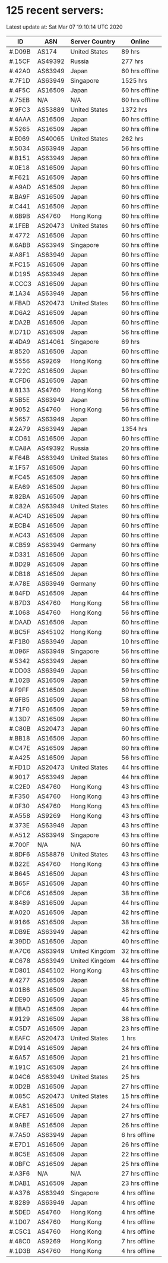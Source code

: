 # 125 recent servers:

Latest update at: Sat Mar 07 19:10:14 UTC 2020

| ID | ASN | Server Country | Online |
| -- | --- | -------------- | ------ |
| #.D09B | AS174 | United States | 89 hrs |
| #.15CF | AS49392 | Russia | 277 hrs |
| #.42A0 | AS63949 | Japan | 60 hrs offline |
| #.7F1D | AS63949 | Singapore | 1525 hrs |
| #.4F5C | AS16509 | Japan | 60 hrs offline |
| #.75EB | N/A | N/A | 60 hrs offline |
| #.9FC3 | AS53889 | United States | 1372 hrs |
| #.4AAA | AS16509 | Japan | 60 hrs offline |
| #.5265 | AS16509 | Japan | 60 hrs offline |
| #.E069 | AS40065 | United States | 262 hrs |
| #.5034 | AS63949 | Japan | 56 hrs offline |
| #.B151 | AS63949 | Japan | 60 hrs offline |
| #.0E18 | AS16509 | Japan | 60 hrs offline |
| #.F621 | AS16509 | Japan | 60 hrs offline |
| #.A9AD | AS16509 | Japan | 60 hrs offline |
| #.BA9F | AS16509 | Japan | 60 hrs offline |
| #.C441 | AS16509 | Japan | 60 hrs offline |
| #.6B9B | AS4760 | Hong Kong | 60 hrs offline |
| #.1FEB | AS20473 | United States | 60 hrs offline |
| #.4772 | AS16509 | Japan | 60 hrs offline |
| #.6ABB | AS63949 | Singapore | 60 hrs offline |
| #.A8F1 | AS63949 | Japan | 60 hrs offline |
| #.FC15 | AS16509 | Japan | 60 hrs offline |
| #.D195 | AS63949 | Japan | 60 hrs offline |
| #.CCC3 | AS16509 | Japan | 60 hrs offline |
| #.1A34 | AS63949 | Japan | 56 hrs offline |
| #.FBAD | AS20473 | United States | 60 hrs offline |
| #.D6A2 | AS16509 | Japan | 60 hrs offline |
| #.DA2B | AS16509 | Japan | 60 hrs offline |
| #.D71D | AS16509 | Japan | 56 hrs offline |
| #.4DA9 | AS14061 | Singapore | 69 hrs |
| #.8520 | AS16509 | Japan | 60 hrs offline |
| #.5556 | AS9269 | Hong Kong | 60 hrs offline |
| #.722C | AS16509 | Japan | 60 hrs offline |
| #.CFD6 | AS16509 | Japan | 60 hrs offline |
| #.8133 | AS4760 | Hong Kong | 56 hrs offline |
| #.5B5E | AS63949 | Japan | 56 hrs offline |
| #.9052 | AS4760 | Hong Kong | 56 hrs offline |
| #.5657 | AS63949 | Japan | 60 hrs offline |
| #.2A79 | AS63949 | Japan | 1354 hrs |
| #.CD61 | AS16509 | Japan | 60 hrs offline |
| #.CA8A | AS49392 | Russia | 20 hrs offline |
| #.F64B | AS63949 | United States | 60 hrs offline |
| #.1F57 | AS16509 | Japan | 60 hrs offline |
| #.FC45 | AS16509 | Japan | 60 hrs offline |
| #.EA69 | AS16509 | Japan | 60 hrs offline |
| #.82BA | AS16509 | Japan | 60 hrs offline |
| #.C82A | AS63949 | United States | 60 hrs offline |
| #.AC4D | AS16509 | Japan | 60 hrs offline |
| #.ECB4 | AS16509 | Japan | 60 hrs offline |
| #.AC43 | AS16509 | Japan | 60 hrs offline |
| #.CB59 | AS63949 | Germany | 60 hrs offline |
| #.D331 | AS16509 | Japan | 60 hrs offline |
| #.BD29 | AS16509 | Japan | 60 hrs offline |
| #.DB18 | AS16509 | Japan | 60 hrs offline |
| #.A78E | AS63949 | Germany | 60 hrs offline |
| #.84FD | AS16509 | Japan | 44 hrs offline |
| #.B7D3 | AS4760 | Hong Kong | 56 hrs offline |
| #.1068 | AS4760 | Hong Kong | 56 hrs offline |
| #.DAAD | AS16509 | Japan | 60 hrs offline |
| #.BC5F | AS45102 | Hong Kong | 60 hrs offline |
| #.F1B0 | AS63949 | Japan | 10 hrs offline |
| #.096F | AS63949 | Singapore | 56 hrs offline |
| #.5342 | AS63949 | Japan | 60 hrs offline |
| #.DD03 | AS63949 | Japan | 56 hrs offline |
| #.102B | AS16509 | Japan | 59 hrs offline |
| #.F9FF | AS16509 | Japan | 60 hrs offline |
| #.6FB5 | AS16509 | Japan | 58 hrs offline |
| #.71F0 | AS16509 | Japan | 59 hrs offline |
| #.13D7 | AS16509 | Japan | 60 hrs offline |
| #.C80B | AS20473 | Japan | 60 hrs offline |
| #.BB18 | AS16509 | Japan | 60 hrs offline |
| #.C47E | AS16509 | Japan | 60 hrs offline |
| #.A425 | AS16509 | Japan | 56 hrs offline |
| #.FD1D | AS20473 | United States | 44 hrs offline |
| #.9017 | AS63949 | Japan | 44 hrs offline |
| #.C2E0 | AS4760 | Hong Kong | 43 hrs offline |
| #.F350 | AS4760 | Hong Kong | 43 hrs offline |
| #.0F30 | AS4760 | Hong Kong | 43 hrs offline |
| #.A558 | AS9269 | Hong Kong | 43 hrs offline |
| #.373E | AS63949 | Japan | 43 hrs offline |
| #.A512 | AS63949 | Singapore | 43 hrs offline |
| #.700F | N/A | N/A | 60 hrs offline |
| #.8DF6 | AS58879 | United States | 43 hrs offline |
| #.B22E | AS4760 | Hong Kong | 43 hrs offline |
| #.B645 | AS16509 | Japan | 43 hrs offline |
| #.B65F | AS16509 | Japan | 40 hrs offline |
| #.DFC6 | AS16509 | Japan | 38 hrs offline |
| #.8489 | AS16509 | Japan | 44 hrs offline |
| #.A020 | AS16509 | Japan | 42 hrs offline |
| #.9166 | AS16509 | Japan | 38 hrs offline |
| #.DB9E | AS63949 | Japan | 42 hrs offline |
| #.39DD | AS16509 | Japan | 40 hrs offline |
| #.A7C6 | AS63949 | United Kingdom | 32 hrs offline |
| #.C678 | AS63949 | United Kingdom | 44 hrs offline |
| #.D801 | AS45102 | Hong Kong | 43 hrs offline |
| #.4277 | AS16509 | Japan | 44 hrs offline |
| #.01B6 | AS16509 | Japan | 38 hrs offline |
| #.DE90 | AS16509 | Japan | 45 hrs offline |
| #.EBAD | AS16509 | Japan | 44 hrs offline |
| #.9129 | AS16509 | Japan | 38 hrs offline |
| #.C5D7 | AS16509 | Japan | 23 hrs offline |
| #.EAFC | AS20473 | United States | 1 hrs |
| #.D914 | AS16509 | Japan | 24 hrs offline |
| #.6A57 | AS16509 | Japan | 21 hrs offline |
| #.191C | AS16509 | Japan | 24 hrs offline |
| #.04C6 | AS63949 | United States | 25 hrs |
| #.0D2B | AS16509 | Japan | 27 hrs offline |
| #.085C | AS20473 | United States | 15 hrs offline |
| #.EA81 | AS16509 | Japan | 24 hrs offline |
| #.CFE7 | AS16509 | Japan | 27 hrs offline |
| #.9ABE | AS16509 | Japan | 26 hrs offline |
| #.7A50 | AS63949 | Japan | 6 hrs offline |
| #.E7D1 | AS16509 | Japan | 26 hrs offline |
| #.8C5E | AS16509 | Japan | 22 hrs offline |
| #.0BFC | AS16509 | Japan | 25 hrs offline |
| #.A3F6 | N/A | N/A | 27 hrs offline |
| #.DAB1 | AS16509 | Japan | 23 hrs offline |
| #.A376 | AS63949 | Singapore | 4 hrs offline |
| #.8289 | AS63949 | Japan | 4 hrs offline |
| #.5DED | AS4760 | Hong Kong | 4 hrs offline |
| #.1D07 | AS4760 | Hong Kong | 4 hrs offline |
| #.C5C1 | AS4760 | Hong Kong | 4 hrs offline |
| #.48C0 | AS9269 | Hong Kong | 7 hrs offline |
| #.1D3B | AS4760 | Hong Kong | 4 hrs offline |

